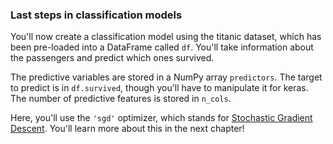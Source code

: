 ### Last steps in classification models

You'll now create a classification model using the titanic dataset, which has been pre-loaded into a DataFrame called `df`. You'll take information about the passengers and predict which ones survived.

The predictive variables are stored in a NumPy array `predictors`. The target to predict is in `df.survived`, though you'll have to manipulate it for keras. The number of predictive features is stored in `n_cols`.

Here, you'll use the `'sgd'` optimizer, which stands for [Stochastic Gradient Descent](https://en.wikipedia.org/wiki/Stochastic_gradient_descent). You'll learn more about this in the next chapter!
